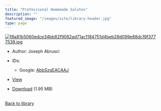 ```yaml
---
title: "Professional Homemade Salutes"
description: ""
featured_image: "/images/site/library-header.jpg"
type: page
---
```


<a href="https://drive.google.com/uc?export=view&id=1pbgZHzvrcXTt-ncO1urciZaAX-oH4X7N" target="_blank">![f8a81b5060edce34bb82f9082ad71ac1184751d4beb28d099e88dc19f3777538.jpg](/images/library/f8a81b5060edce34bb82f9082ad71ac1184751d4beb28d099e88dc19f3777538.jpg)</a>
* Author: Joseph Abrusci
* IDs:
  * Google: <a href="https://books.google.com/books?id=AbbSzgEACAAJ" target="_blank">AbbSzgEACAAJ</a>
* <a href="https://drive.google.com/uc?export=view&id=1pbgZHzvrcXTt-ncO1urciZaAX-oH4X7N" target="_blank">View</a>

* [Download](https://drive.google.com/uc?export=download&id=1pbgZHzvrcXTt-ncO1urciZaAX-oH4X7N) (1.95 MB)

<br />[Back to library](/library/)
